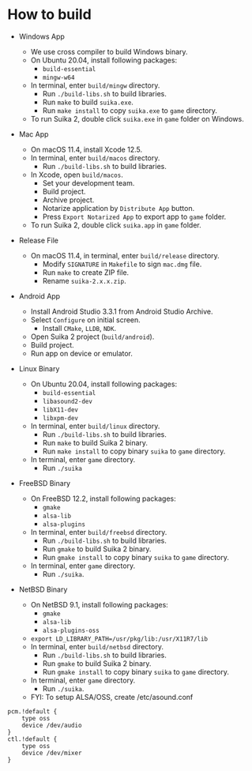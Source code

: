 How to build
============

* Windows App
    * We use cross compiler to build Windows binary.
    * On Ubuntu 20.04, install following packages:
        * `build-essential`
        * `mingw-w64`
    * In terminal, enter `build/mingw` directory.
        * Run `./build-libs.sh` to build libraries.
        * Run `make` to build `suika.exe`.
        * Run `make install` to copy `suika.exe` to `game` directory.
    * To run Suika 2, double click `suika.exe` in `game` folder on Windows.

* Mac App
    * On macOS 11.4, install Xcode 12.5.
    * In terminal, enter `build/macos` directory.
        * Run `./build-libs.sh` to build libraries.
    * In Xcode, open `build/macos`.
        * Set your development team.
        * Build project.
        * Archive project.
        * Notarize application by `Distribute App` button.
        * Press `Export Notarized App` to export app to `game` folder.
    * To run Suika 2, double click `suika.app` in `game` folder.

* Release File
    * On macOS 11.4, in terminal, enter `build/release` directory.
       * Modify `SIGNATURE` in `Makefile` to sign `mac.dmg` file.
       * Run `make` to create ZIP file.
       * Rename `suika-2.x.x.zip`.

* Android App
    * Install Android Studio 3.3.1 from Android Studio Archive.
    * Select `Configure` on initial screen.
        * Install `CMake`, `LLDB`, `NDK`.
    * Open Suika 2 project (`build/android`).
    * Build project.
    * Run app on device or emulator.

* Linux Binary
    * On Ubuntu 20.04, install following packages:
        * `build-essential`
        * `libasound2-dev`
        * `libX11-dev`
        * `libxpm-dev`
    * In terminal, enter `build/linux` directory.
        * Run `./build-libs.sh` to build libraries.
        * Run `make` to build Suika 2 binary.
        * Run `make install` to copy binary `suika` to `game` directory.
    * In terminal, enter `game` directory.
	    * Run `./suika`

* FreeBSD Binary
    * On FreeBSD 12.2, install following packages:
        * `gmake`
        * `alsa-lib`
        * `alsa-plugins`
    * In terminal, enter `build/freebsd` directory.
        * Run `./build-libs.sh` to build libraries.
        * Run `gmake` to build Suika 2 binary.
        * Run `gmake install` to copy binary `suika` to `game` directory.
    * In terminal, enter `game` directory.
        * Run `./suika`.

* NetBSD Binary
    * On NetBSD 9.1, install following packages:
        * `gmake`
        * `alsa-lib`
        * `alsa-plugins-oss`
    * `export LD_LIBRARY_PATH=/usr/pkg/lib:/usr/X11R7/lib`
    * In terminal, enter `build/netbsd` directory.
        * Run `./build-libs.sh` to build libraries.
        * Run `gmake` to build Suika 2 binary.
        * Run `gmake install` to copy binary `suika` to `game` directory.
    * In terminal, enter `game` directory.
        * Run `./suika`.
    * FYI: To setup ALSA/OSS, create /etc/asound.conf
```
pcm.!default {
    type oss
    device /dev/audio
}
ctl.!default {
    type oss
    device /dev/mixer
}
```
